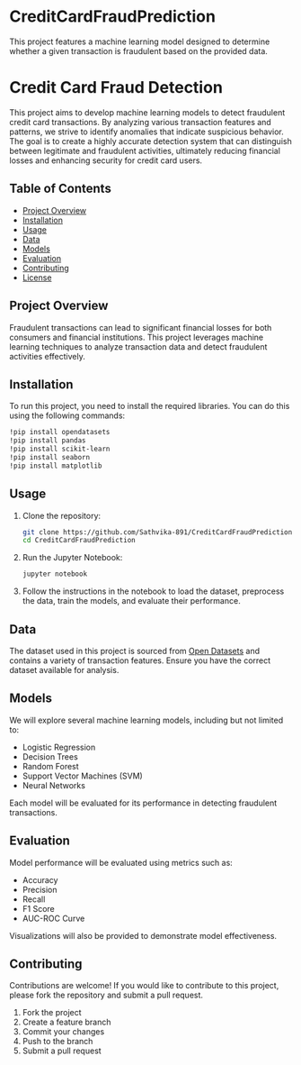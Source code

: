 # CreditCardFraudPrediction
This project features a machine learning model designed to determine whether a given transaction is fraudulent based on the provided data.
# Credit Card Fraud Detection

This project aims to develop machine learning models to detect fraudulent credit card transactions. By analyzing various transaction features and patterns, we strive to identify anomalies that indicate suspicious behavior. The goal is to create a highly accurate detection system that can distinguish between legitimate and fraudulent activities, ultimately reducing financial losses and enhancing security for credit card users.

## Table of Contents

- [Project Overview](#project-overview)
- [Installation](#installation)
- [Usage](#usage)
- [Data](#data)
- [Models](#models)
- [Evaluation](#evaluation)
- [Contributing](#contributing)
- [License](#license)

## Project Overview

Fraudulent transactions can lead to significant financial losses for both consumers and financial institutions. This project leverages machine learning techniques to analyze transaction data and detect fraudulent activities effectively.

## Installation

To run this project, you need to install the required libraries. You can do this using the following commands:

```bash
!pip install opendatasets
!pip install pandas
!pip install scikit-learn
!pip install seaborn
!pip install matplotlib
```

## Usage

1. Clone the repository:
   ```bash
   git clone https://github.com/Sathvika-891/CreditCardFraudPrediction.git
   cd CreditCardFraudPrediction
   ```

2. Run the Jupyter Notebook:
   ```bash
   jupyter notebook
   ```

3. Follow the instructions in the notebook to load the dataset, preprocess the data, train the models, and evaluate their performance.

## Data

The dataset used in this project is sourced from [Open Datasets](https://www.opendatasets.com/) and contains a variety of transaction features. Ensure you have the correct dataset available for analysis.

## Models

We will explore several machine learning models, including but not limited to:

- Logistic Regression
- Decision Trees
- Random Forest
- Support Vector Machines (SVM)
- Neural Networks

Each model will be evaluated for its performance in detecting fraudulent transactions.

## Evaluation

Model performance will be evaluated using metrics such as:

- Accuracy
- Precision
- Recall
- F1 Score
- AUC-ROC Curve

Visualizations will also be provided to demonstrate model effectiveness.

## Contributing

Contributions are welcome! If you would like to contribute to this project, please fork the repository and submit a pull request. 

1. Fork the project
2. Create a feature branch
3. Commit your changes
4. Push to the branch
5. Submit a pull request
